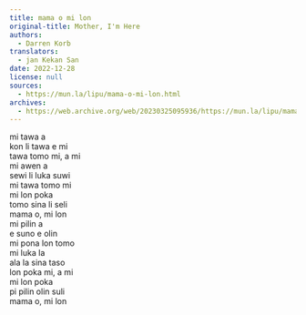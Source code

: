 ```yaml
---
title: mama o mi lon
original-title: Mother, I'm Here
authors:
  - Darren Korb
translators:
  - jan Kekan San
date: 2022-12-28
license: null
sources:
  - https://mun.la/lipu/mama-o-mi-lon.html
archives:
  - https://web.archive.org/web/20230325095936/https://mun.la/lipu/mama-o-mi-lon.html
---
```


mi tawa a  
kon li tawa e mi  
tawa tomo mi, a mi  
mi awen a  
sewi li luka suwi  
mi tawa tomo mi  
mi lon poka  
tomo sina li seli  
mama o, mi lon  
mi pilin a  
e suno e olin  
mi pona lon tomo  
mi luka la  
ala la sina taso  
lon poka mi, a mi  
mi lon poka  
pi pilin olin suli  
mama o, mi lon
